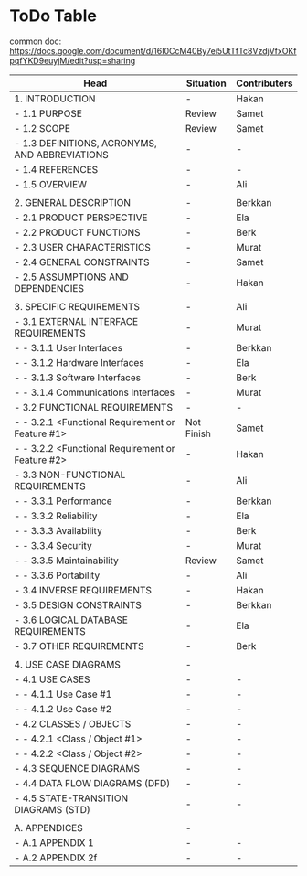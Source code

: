 # ToDo Table

common doc: https://docs.google.com/document/d/16I0CcM40By7ei5UtTfTc8VzdjVfxOKfpqfYKD9euyjM/edit?usp=sharing

|Head                                               |Situation|Contributers|
|---------------------------------------------------|---------|------------|
|1. INTRODUCTION|-|Hakan|
| - 1.1 PURPOSE|Review|Samet|
| - 1.2 SCOPE|Review|Samet|
| - 1.3 DEFINITIONS, ACRONYMS, AND ABBREVIATIONS|-|-|
| - 1.4 REFERENCES|-|-|
| - 1.5 OVERVIEW|-|Ali|
||||
| 2. GENERAL DESCRIPTION|-|Berkkan|
| - 2.1 PRODUCT PERSPECTIVE|-|Ela|
| - 2.2 PRODUCT FUNCTIONS|-|Berk|
| - 2.3 USER CHARACTERISTICS|-|Murat|
| - 2.4 GENERAL CONSTRAINTS|-|Samet|
| - 2.5 ASSUMPTIONS AND DEPENDENCIES|-|Hakan|
||||
| 3. SPECIFIC REQUIREMENTS|-|Ali|
| - 3.1 EXTERNAL INTERFACE REQUIREMENTS|-|Murat|
| - - 3.1.1 User Interfaces|-|Berkkan|
| - - 3.1.2 Hardware Interfaces|-|Ela|
| - - 3.1.3 Software Interfaces|-|Berk|
| - - 3.1.4 Communications Interfaces|-|Murat|
| - 3.2 FUNCTIONAL REQUIREMENTS|-|-|
| - - 3.2.1 <Functional Requirement or Feature #1>|Not Finish|Samet|
| - - 3.2.2 <Functional Requirement or Feature #2>|-|Hakan|
| - 3.3 NON-FUNCTIONAL REQUIREMENTS|-|Ali|
| - - 3.3.1 Performance|-|Berkkan|
| - - 3.3.2 Reliability|-|Ela|
| - - 3.3.3 Availability|-|Berk|
| - - 3.3.4 Security|-|Murat|
| - - 3.3.5 Maintainability|Review|Samet|
| - - 3.3.6 Portability|-|Ali|
| - 3.4 INVERSE REQUIREMENTS|-|Hakan|
| - 3.5 DESIGN CONSTRAINTS|-|Berkkan|
| - 3.6 LOGICAL DATABASE REQUIREMENTS|-|Ela|
| - 3.7 OTHER REQUIREMENTS|-|Berk|
||||
| 4. USE CASE DIAGRAMS|-||
| - 4.1 USE CASES|-|-|
| - - 4.1.1 Use Case #1|-|-|
| - - 4.1.2 Use Case #2|-|-|
| - 4.2 CLASSES / OBJECTS|-|-|
| - - 4.2.1 <Class / Object #1>|-|-|
| - - 4.2.2 <Class / Object #2>|-|-|
| - 4.3 SEQUENCE DIAGRAMS|-|-|
| - 4.4 DATA FLOW DIAGRAMS (DFD)|-|-|
| - 4.5 STATE-TRANSITION DIAGRAMS (STD)|-|-|
||||
| A. APPENDICES|-||
| - A.1 APPENDIX 1|-|-|
| - A.2 APPENDIX 2f|-|-|
